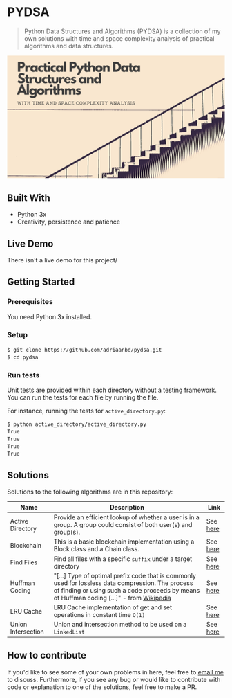 # PYDSA

> Python Data Structures and Algorithms (PYDSA) is a collection of my own solutions with time and space complexity analysis of practical algorithms and data structures.

![Cover Image](/imgs/cover2.png?raw=true)

## Built With

- Python 3x
- Creativity, persistence and patience

## Live Demo

There isn't a live demo for this project/

## Getting Started

### Prerequisites

You need Python 3x installed.

### Setup

```bash
$ git clone https://github.com/adriaanbd/pydsa.git
$ cd pydsa
```

### Run tests

Unit tests are provided within each directory without a testing framework. You can run the tests for each file by running the file.

For instance, running the tests for `active_directory.py`:

```bash
$ python active_directory/active_directory.py
True
True
True
True
```

## Solutions

Solutions to the following algorithms are in this repository:

Name|Description|Link
---|---|---
Active Directory|Provide an efficient lookup of whether a user is in a group. A group could consist of both user(s) and group(s).|See [here](https://github.com/adriaanbd/pydsa/tree/master/active_directory)|
Blockchain|This is a basic blockchain implementation using a Block class and a Chain class.|See [here](https://github.com/adriaanbd/pydsa/tree/master/blockchain)
Find Files|Find all files with a specific `suffix` under a target directory|See [here](https://github.com/adriaanbd/pydsa/tree/master/find_files)
Huffman Coding|"[...] Type of optimal prefix code that is commonly used for lossless data compression. The process of finding or using such a code proceeds by means of Huffman coding [...]" - from [Wikipedia](https://en.wikipedia.org/wiki/Huffman_coding)|See [here](https://github.com/adriaanbd/pydsa/tree/master/huffman_coding)
LRU Cache|LRU Cache implementation of get and set operations in constant time `O(1)`|See [here](https://github.com/adriaanbd/pydsa/tree/master/lru_cache)
Union Intersection|Union and intersection method to be used on a `LinkedList`|See [here](https://github.com/adriaanbd/pydsa/tree/master/union_intersection)

## How to contribute

If you'd like to see some of your own problems in here, feel free to [email me](mailto:adriaanbd@gmail.com) to discuss. Furthermore, if you see any bug or would like to contribute with code or explanation to one of the solutions, feel free to make a PR.